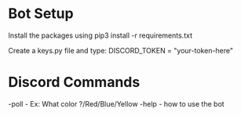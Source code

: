 # Bot Setup
Install the packages using pip3 install -r requirements.txt

Create a keys.py file and type: DISCORD_TOKEN = "your-token-here" 

# Discord Commands
-poll - Ex: What color ?/Red/Blue/Yellow
-help - how to use the bot
